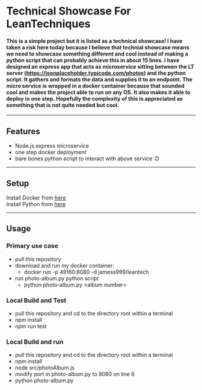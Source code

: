 Technical Showcase For LeanTechniques
============
#### This is a simple project but it is listed as a technical showcase! I have taken a risk here today because I believe that technial showcase means we need to showcase something different and cool instead of making a python script that can probably achieve this in about 15 lines. I have designed an express app that acts as microservice sitting between the LT server (https://jsonplaceholder.typicode.com/photos) and the python script. It gathers and formats the data and supplies it to an endpoint. The micro service is wrapped in a docker container because that sounded cool and makes the project able to run on any OS. It also makes it able to deploy in one step. Hopefully the complexity of this is appreciated as something that is not quite needed but cool.
---

## Features
- Node.js express microservice
- one step docker deployment
- bare bones python script to interact with above service :D
---

## Setup
Install Docker from [here](https://docs.docker.com/get-docker/)  
Install Python from [here](https://www.python.org/downloads/)  

---

## Usage
### Primary use case  

- pull this repository
- download and run my docker container:  
  - docker run -p 49160:8080 -d jamess999/leantech  
- run photo-album.py python script
  - python photo-album.py \<album number>  
  
  
### Local Build and Test
- pull this repository and cd to the directory root within a terminal
- npm install
- npm run test

### Local Build and run
- pull this repository and cd to the directory root within a terminal
- npm install
- node src/photoAlbum.js
- modify port in photo-album.py to 8080 on line 6
- python photo-album.py
